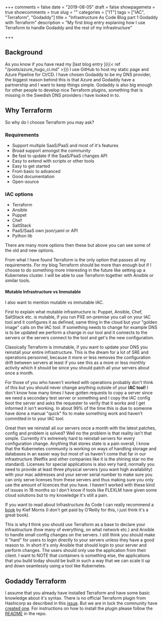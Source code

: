 +++
comments = false
date = "2019-08-05"
draft = false
showpagemeta = true
showcomments = true
slug = ""
categories = ["IT"]
tags = ["IAC", "Terraform", "Godaddy"]
title = "Infrastructure As Code Blog part 1 Godaddy with Terraform"
description = "My first blog entry explaning how I use Terraform to handle Godaddy and the rest of my infrastructure"

+++

## Background

As you know if you have read my [last blog entry ]({{< ref "/posts/azure_hugo_ci.md" >}}) I use GitHub to host my static page and Azure Pipeline for CI/CD.
I have chosen Godaddy to be my DNS provider, the biggest reason behind this is that Azure and Godaddy have a partnership and I want to keep things simple. Godaddy is also big enough for other people to develop nice Terraform plugins, something that is missing in the Swedish DNS providers i have looked in to.

## Why Terraform

So why do I choose Terraform you may ask?

### Requirements

* Support multiple SaaS/PaaS and most of it's features
* Broad support amongst the community
* Be fast to update if the SaaS/PaaS changes API
* Easy to extend with scripts or other tools
* Easy to get started
* From basic to advanced
* Good documentation
* Open-source

### IAC options

* Terraform
* Ansible
* Puppet
* Chef
* SaltStack
* PaaS/SaaS own json/yaml or API
* Python lib

There are many more options then these but above you can see some of the old and new options.

From what I have found Terraform is the only option that passes all my requirements. For my blog Terraform should be more than enough but if I choose to do something more interesting in the future like setting up a Kubernetes cluster.
I will be able to use Terraform together with Ansible or similar tools.

#### Mutable Infrastructure vs Immutable

I also want to mention mutable vs immutable IAC.

First to explain what mutable infrastructure is:
Puppet, Ansible, Chef, SaltStack etc. is mutable, if you run PXE on-premise you call on your IAC tool and it configures it as defined, same thing in the cloud but your "golden image" calls on the IAC tool. If something needs to change for example DNS is to be updated we perform a change in our tool and it connects to the servers or the servers connect to the tool and get's the new configuration.

Classically Terraform is immutable, if you want to update your DNS you reinstall your entire infrastructure. This is the dream for a lot of SRE and operations personnel, because it more or less removes the configuration drift between servers at least if you see this as a more or less monthly activity which it should be since you should patch all your servers about once a month.

For those of you who haven't worked with operations probably don't think of this but you should never change anything outside of your **IAC tool!**
I don't know how many times I have gotten requests to copy a server since we need a secondary test server or something and I copy the IAC config boot the server and asks the requester to verify that it works and I get informed it isn't working. In about 99% of the time this is due to someone have done a manual "quick" fix to make something work and haven't committed in to your IAC tool.

Great then we reinstall all our servers once a month with the latest patches, config and problem is solved?
Well no the problem is that reality isn't that simple.
Currently it's extremely hard to reinstall servers for every configuration change. Anything that stores state is a pain overall, I know that the Kubernetes community is working on ways of handling storage and databases in an easier way but most of us haven't come that far in our infrastructure (Netflix and other companies like it is the shining star no the standard).
Licenses for special applications is also very hard, normally you need to provide at least three physical servers (you want high availability) with your mac addresses and your server serial number to make sure you can only serve licenses from these servers and thus making sure you only use the amount of licences that you have.
I haven't worked with these kind of issues in 18 months so I don't know if tools like FLEXLM have given some cloud solutions but to my knowledge it's still a pain.

If you want to read about Infrastructure As Code I can really recommend a [book][IAC_oreilly] by Kief Morris (I don't get paid by O’Reilly for this, i just think it's a great book).

This is why **I** think you should use Terraform as a base to declare your infrastructure (how many of everything, on what network etc.) and Ansible to handle small config changes on the servers.
I still think you should make it "hard" for users to login directly to your servers unless they have a good reason to. In short it's only Ansible that should login to your server and perform changes. The users should only use the application from their client.
I want to NOTE that containers is something else, the applications that you build today should be built in such a way that we can scale it up and down seamlessly using a tool like Kubernetes.

## Godaddy Terraform

I assume that you already have installed Terraform and have some basic knowledge about it's syntax.
There is no official Terraform plugin from Hashicorp as described in this [issue][github_gd_issue].
But we are in luck the community have [created one][terrafrom_gd].
For instructions on how to install the plugin please follow the [README][gd_t_install] in the repo.

[IAC_oreilly]: http://shop.oreilly.com/product/0636920039297.do
[github_gd_issue]: https://github.com/hashicorp/terraform/issues/3673
[terrafrom_gd]: https://github.com/n3integration/terraform-godaddy
[gd_api_key]: https://developer.godaddy.com/keys/
[gd_t_install]: https://github.com/n3integration/terraform-godaddy#api-key
